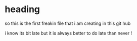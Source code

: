# heading

so this is the first freakin file that i am creating in this git hub

i know its bit late but it is always better to do late than never !
